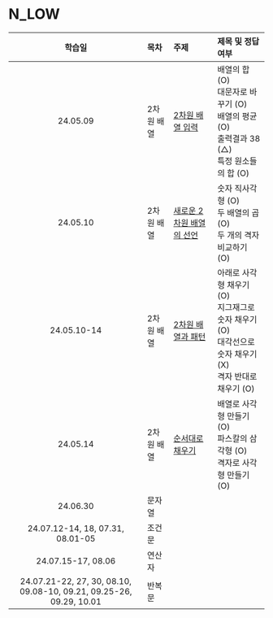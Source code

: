 # N_LOW

|                               학습일                                | 목차       | 주제                                                                         | 제목 및 정답여부                                                                                               |
| :-----------------------------------------------------------------: | :--------- | :--------------------------------------------------------------------------- | :------------------------------------------------------------------------------------------------------------- |
|                              24.05.09                               | 2차원 배열 | [2차원 배열 입력](./2차원%20배열/2차원%20배열%20입력.js)                     | 배열의 합 (O)<br>대문자로 바꾸기 (O)<br>배열의 평균 (O)<br>출력결과 38 (△)<br>특정 원소들의 합 (O)             |
|                              24.05.10                               | 2차원 배열 | [새로운 2차원 배열의 선언](./2차원%20배열/새로운%202차원%20배열의%20선언.js) | 숫자 직사각형 (O)<br>두 배열의 곱 (O)<br>두 개의 격자 비교하기 (O)                                             |
|                             24.05.10-14                             | 2차원 배열 | [2차원 배열과 패턴](./2차원%20배열/2차원%20배열과%20패턴.js)                 | 아래로 사각형 채우기 (O)<br>지그재그로 숫자 채우기 (O)<br>대각선으로 숫자 채우기 (X)<br>격자 반대로 채우기 (O) |
|                              24.05.14                               | 2차원 배열 | [순서대로 채우기](./2차원%20배열/순서대로%20채우기.js)                       | 배열로 사각형 만들기 (O)<br>파스칼의 삼각형 (O)<br>격자로 사각형 만들기 (O)                                    |
|                              24.06.30                               | 문자열     |
|                  24.07.12-14, 18, 07.31, 08.01-05                   | 조건문     |
|                         24.07.15-17, 08.06                          | 연산자     |
| 24.07.21-22, 27, 30, 08.10, 09.08-10, 09.21, 09.25-26, 09.29, 10.01 | 반복문     |
